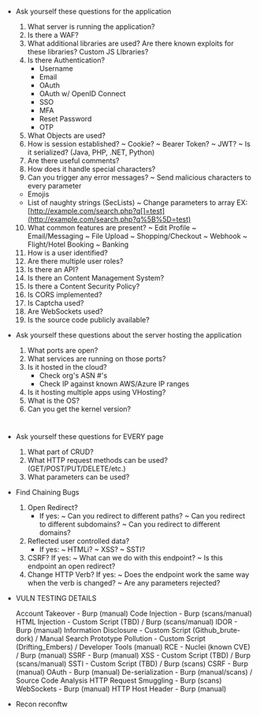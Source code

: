 - Ask yourself these questions for the application
    1. What server is running the application?
    2. Is there a WAF?
    3. What additional libraries are used? Are there known exploits for these libraries? Custom JS Llbraries?
    4. Is there Authentication?
        - Username
        - Email
        - OAuth
        - OAuth w/ OpenID Connect
        - SSO
        - MFA
        - Reset Password
        - OTP
    5. What Objects are used?
    6. How is session established?
    ~ Cookie?
    ~ Bearer Token?
    ~ JWT?
    ~ Is it serialized? (Java, PHP, .NET, Python)
    7. Are there useful comments?
    8. How does it handle special characters?
    9. Can you trigger any error messages?
    ~ Send malicious characters to every parameter
    - Emojis
    - List of naughty strings (SecLists)
    ~ Change parameters to array
    EX: [http://example.com/search.php?q[]=test](http://example.com/search.php?q%5B%5D=test)
    10. What common features are present?
    ~ Edit Profile
    ~ Email/Messaging
    ~ File Upload
    ~ Shopping/Checkout
    ~ Webhook
    ~ Flight/Hotel Booking
    ~ Banking
    11. How is a user identified?
    12. Are there multiple user roles?
    13. Is there an API?
    14. Is there an Content Management System?
    15. Is there a Content Security Policy?
    16. Is CORS implemented?
    17. Is Captcha used?
    18. Are WebSockets used?
    19. Is the source code publicly available?
    
- Ask yourself these questions about the server hosting the application
    1. What ports are open?
    2. What services are running on those ports?
    3. Is it hosted in the cloud?
        - Check org's ASN #'s
        - Check IP against known AWS/Azure IP ranges
    4. Is it hosting multiple apps using VHosting?
    5. What is the OS?
    6. Can you get the kernel version?
    
    # 
    
- Ask yourself these questions for EVERY page
    1. What part of CRUD?
    2. What HTTP request methods can be used? (GET/POST/PUT/DELETE/etc.)
    3. What parameters can be used?
- Find Chaining Bugs
    1. Open Redirect?
        - If yes:
        ~ Can you redirect to different paths?
        ~ Can you redirect to different subdomains?
        ~ Can you redirect to different domains?
    2. Reflected user controlled data?
        - If yes:
        ~ HTMLi?
        ~ XSS?
        ~ SSTI?
    3. CSRF?
    If yes:
    ~ What can we do with this endpoint?
    ~ Is this endpoint an open redirect?
    4. Change HTTP Verb?
    If yes:
    ~ Does the endpoint work the same way when the verb is changed?
    ~ Are any parameters rejected?
- VULN TESTING DETAILS
    
    Account Takeover - Burp (manual)
    Code Injection - Burp (scans/manual)
    HTML Injection - Custom Script (TBD) / Burp (scans/manual)
    IDOR - Burp (manual)
    Information Disclosure - Custom Script (Github_brute-dork) / Manual Search
    Prototype Pollution - Custom Script (Drifting_Embers) / Developer Tools (manual)
    RCE - Nuclei (known CVE) / Burp (manual)
    SSRF - Burp (manual)
    XSS - Custom Script (TBD) / Burp (scans/manual)
    SSTI - Custom Script (TBD) / Burp (scans)
    CSRF - Burp (manual)
    OAuth - Burp (manual)
    De-serialization - Burp (manual/scans) / Source Code Analysis
    HTTP Request Smuggling - Burp (scans)
    WebSockets - Burp (manual)
    HTTP Host Header - Burp (manual)
    
- Recon
    reconftw
    
